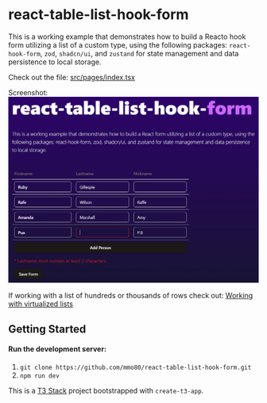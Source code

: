 # react-table-list-hook-form

This is a working example that demonstrates how to build a Reacto hook form utilizing a list of a custom type, using the following packages: `react-hook-form`, `zod`, `shadcn/ui`, and `zustand` for state management and data persistence to local storage.

Check out the file: [src/pages/index.tsx](/src/pages/index.tsx)

Screenshot:
![Screenshot of the webpage in this repo.](/public/screenshot01.png)

If working with a list of hundreds or thousands of rows check out: [Working with virtualized lists](https://www.react-hook-form.com/advanced-usage/)

## Getting Started

#### Run the development server:
1. `git clone https://github.com/mmo80/react-table-list-hook-form.git`
2. `npm run dev`

This is a [T3 Stack](https://create.t3.gg/) project bootstrapped with `create-t3-app`.
